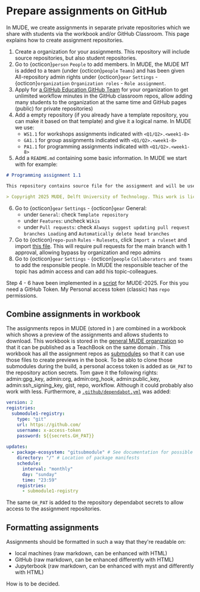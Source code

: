 # Prepare assignments on GitHub

In MUDE, we create assignments in separate private repositories which we share with students via the workbook and/or GitHub Classroom. This page explains how to create assignment repositories.

1. Create a organization for your assignments. This repository will include source repositories, but also student repositories.
2. Go to {octicon}`person` `People` to add members. In MUDE, the MUDE MT is added to a team (under {octicon}`people` `Teams`) and has been given All-repository admin rights under {octicon}`gear` `Settings` - {octicon}`organization` `Organization roles` - `Role assignment`.
3. Apply for [a GitHub Education GitHub Team](https://education.github.com/globalcampus/teacher) for your organization to get unlimited workflow minutes in the GitHub classroom repos, allow adding many students to the organization at the same time and GitHub pages (public) for private repositories)
4. Add a empty repository (if you already have a template repository, you can make it based on that template) and give it a logical name. In MUDE we use:
   - `WS1.1` for workshops assignments indicated with `<Q1/Q2>.<week1-8>`
   - `GA1.1` for group assignments indicated with `<Q1/Q2>.<week1-8>`
   - `PA1.1` for programming assignments indicated with `<Q1/Q2>.<week1-8>`
5. Add a `README.md` containing some basic information. In MUDE we start with for example:
```md
# Programming assignment 1.1

This repository contains source file for the assignment and will be used a source for student repositories and in the workbook.

> Copyright 2025 MUDE, Delft University of Technology. This work is licensed under a CC BY 4.0 License
```
6. Go to {octicon}`gear` `Settings` - {octicon}`gear` General:
   - under `General`: check `Template repository`
   - under `Features`: uncheck `Wikis`
   - under `Pull requests`: check `Always suggest updating pull request branches Loading` and `Automatically delete head branches`
7. Go to {octicon}`repo-push` `Rules` - `Rulesets`, click `Import a ruleset` and import [this file](./Protect_main.json). This will require pull requests for the main branch with 1 approval, allowing bypass by organization and repo admins
8. Go to {octicon}`gear` `Settings` - {octicon}`people` `Collaborators and teams` to add the responsible people. In MUDE the responsible teacher of the topic has admin access and can add his topic-colleagues.

Step 4 - 6 have been implemented in a [script](./_static/create_repos.ipynb) for MUDE-2025. For this you need a GitHub Token. My Personal access token (classic) has `repo` permissions.

## Combine assignments in workbook
The assignments repos in MUDE (stored in [](https://github.com/MUDE-2025)) are combined in a workbook which shows a preview of the assignments and allows students to download. This workbook is stored in the [general MUDE organization](https://github.com/TUDelft-MUDE/workbook-2025) so that it can be published as a TeachBook on the same domain [](https://mude.citg.tudelft.nl/workbook-2025). This workbook has all the assignment repos as [submodules](https://teachbooks.io/manual/external/Nested-Books/README.html) so that it can use those files to create previews in the book. To be ablo to clone those submodules during the build, a personal access token is added as `GH_PAT` to the repository action secrets. Tom gave it the following rights: admin:gpg_key, admin:org, admin:org_hook, admin:public_key, admin:ssh_signing_key, gist, repo, workflow. Although it could probably also work with less. Furthermore, a [`.github/dependabot.yml`](https://teachbooks.io/manual/external/Nested-Books/README.html#the-external-book-is-updated) was added:

```yaml
version: 2
registries:
  submodule1-registry:
    type: "git"
    url: https://github.com/
    username: x-access-token
    password: ${{secrets.GH_PAT}}
    
updates:
  - package-ecosystem: "gitsubmodule" # See documentation for possible values
    directory: "/" # Location of package manifests
    schedule:
      interval: "monthly"
      day: "sunday"
      time: "23:59"
    registries:
      - submodule1-registry
```

The same `GH_PAT` is added to the repository dependabot secrets to allow access to the assignment repositories.

## Formatting assignments
Assignments should be formatted in such a way that they're readable on:
- local machines (raw markdown, can be enhanced with HTML)
- GitHub (raw markdown, can be enhanced differently with HTML)
- Jupyterbook (raw markdown, can be enhanced with myst and differently with HTML)

How is to be decided.